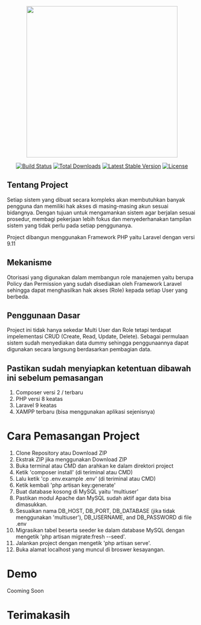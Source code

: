<p align="center"><a href="https://laravel.com" target="_blank"><img src="https://raw.githubusercontent.com/laravel/art/master/logo-lockup/5%20SVG/2%20CMYK/1%20Full%20Color/laravel-logolockup-cmyk-red.svg" width="400"></a></p>

<p align="center">
<a href="https://travis-ci.org/laravel/framework"><img src="https://travis-ci.org/laravel/framework.svg" alt="Build Status"></a>
<a href="https://packagist.org/packages/laravel/framework"><img src="https://img.shields.io/packagist/dt/laravel/framework" alt="Total Downloads"></a>
<a href="https://packagist.org/packages/laravel/framework"><img src="https://img.shields.io/packagist/v/laravel/framework" alt="Latest Stable Version"></a>
<a href="https://packagist.org/packages/laravel/framework"><img src="https://img.shields.io/packagist/l/laravel/framework" alt="License"></a>
</p>

## Tentang Project

Setiap sistem yang dibuat secara kompleks akan membutuhkan banyak pengguna dan memiliki hak akses di masing-masing akun sesuai bidangnya. Dengan tujuan untuk mengamankan sistem agar berjalan sesuai prosedur, membagi pekerjaan lebih fokus dan menyederhanakan tampilan sistem yang tidak perlu pada setiap penggunanya.

Project dibangun menggunakan Framework PHP yaitu Laravel dengan versi 9.11

## Mekanisme

Otorisasi yang digunakan dalam membangun role manajemen yaitu berupa Policy dan Permission yang sudah disediakan oleh Framework Laravel sehingga dapat menghasilkan hak akses (Role) kepada setiap User yang berbeda.

## Penggunaan Dasar

Project ini tidak hanya sekedar Multi User dan Role tetapi terdapat impelementasi CRUD (Create, Read, Update, Delete). Sebagai permulaan sistem sudah menyediakan data dummy sehingga penggunaannya dapat digunakan secara langsung berdasarkan pembagian data.


## Pastikan sudah menyiapkan ketentuan dibawah ini sebelum pemasangan
1. Composer versi 2 / terbaru
2. PHP versi 8 keatas
3. Laravel 9 keatas
4. XAMPP terbaru (bisa menggunakan aplikasi sejenisnya)

# Cara Pemasangan Project
1. Clone Repository atau Download ZIP
2. Ekstrak ZIP jika menggunakan Download ZIP
3. Buka terminal atau CMD dan arahkan ke dalam direktori project
4. Ketik 'composer install' (di teriminal atau CMD)
5. Lalu ketik 'cp .env.example .env' (di teriminal atau CMD)
6. Ketik kembali 'php artisan key:generate'
7. Buat database kosong di MySQL yaitu 'multiuser'
8. Pastikan modul Apache dan MySQL sudah aktif agar data bisa dimasukkan.
9. Sesuaikan nama DB_HOST, DB_PORT, DB_DATABASE (jika tidak menggunakan 'multiuser'), DB_USERNAME, and DB_PASSWORD di file .env
10. Migrasikan tabel beserta seeder ke dalam database MySQL dengan mengetik 'php artisan migrate:fresh --seed'.
11. Jalankan project dengan mengetik 'php artisan serve'.
12. Buka alamat localhost yang muncul di broswer kesayangan.

# Demo
Cooming Soon

# Terimakasih

